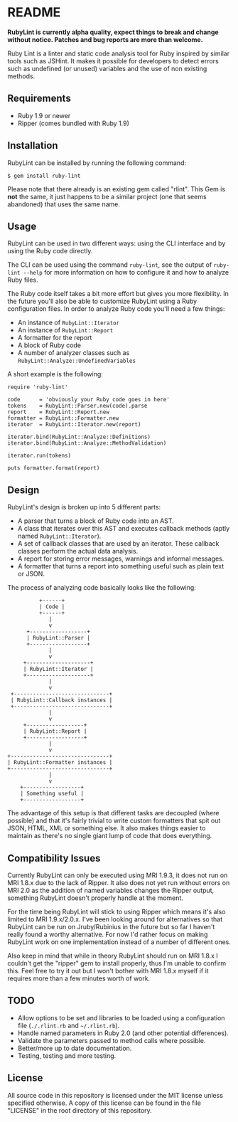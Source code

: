 # README

**RubyLint is currently alpha quality, expect things to break and change without
notice. Patches and bug reports are more than welcome.**

Ruby Lint is a linter and static code analysis tool for Ruby inspired by
similar tools such as JSHint. It makes it possible for developers to detect
errors such as undefined (or unused) variables and the use of non existing
methods.

## Requirements

* Ruby 1.9 or newer
* Ripper (comes bundled with Ruby 1.9)

## Installation

RubyLint can be installed by running the following command:

    $ gem install ruby-lint

Please note that there already is an existing gem called "rlint". This Gem is
**not** the same, it just happens to be a similar project (one that seems
abandoned) that uses the same name.

## Usage

RubyLint can be used in two different ways: using the CLI interface and by using
the Ruby code directly.

The CLI can be used using the command `ruby-lint`, see the output of `ruby-lint
--help` for more information on how to configure it and how to analyze Ruby
files.

The Ruby code itself takes a bit more effort but gives you more flexibility. In
the future you'll also be able to customize RubyLint using a Ruby configuration
files. In order to analyze Ruby code you'll need a few things:

* An instance of `RubyLint::Iterator`
* An instance of `RubyLint::Report`
* A formatter for the report
* A block of Ruby code
* A number of analyzer classes such as `RubyLint::Analyze::UndefinedVariables`

A short example is the following:

    require 'ruby-lint'

    code      = 'obviously your Ruby code goes in here'
    tokens    = RubyLint::Parser.new(code).parse
    report    = RubyLint::Report.new
    formatter = RubyLint::Formatter.new
    iterator  = RubyLint::Iterator.new(report)

    iterator.bind(RubyLint::Analyze::Definitions)
    iterator.bind(RubyLint::Analyze::MethodValidation)

    iterator.run(tokens)

    puts formatter.format(report)

## Design

RubyLint's design is broken up into 5 different parts:

* A parser that turns a block of Ruby code into an AST.
* A class that iterates over this AST and executes callback methods (aptly
  named `RubyLint::Iterator`).
* A set of callback classes that are used by an iterator. These callback
  classes perform the actual data analysis.
* A report for storing error messages, warnings and informal messages.
* A formatter that turns a report into something useful such as plain text or
  JSON.

The process of analyzing code basically looks like the following:

              +------+
              | Code |
              +------+
                 |
                 v
          +------------------+
          | RubyLint::Parser |
          +------------------+
                 |
                 v
         +--------------------+
         | RubyLint::Iterator |
         +--------------------+
                 |
                 v
     +------------------------------+
     | RubyLint::Callback instances |
     +------------------------------+
                 |
                 v
         +------------------+
         | RubyLint::Report |
         +------------------+
                 |
                 v
    +-------------------------------+
    | RubyLint::Formatter instances |
    +-------------------------------+
                 |
                 v
        +------------------+
        | Something useful |
        +------------------+

The advantage of this setup is that different tasks are decoupled (where
possible) and that it's fairly trivial to write custom formatters that spit out
JSON, HTML, XML or something else. It also makes things easier to maintain as
there's no single giant lump of code that does everything.

## Compatibility Issues

Currently RubyLint can only be executed using MRI 1.9.3, it does not run on MRI
1.8.x due to the lack of Ripper. It also does not yet run without errors on
MRI 2.0 as the addition of named variables changes the Ripper output, something
RubyLint doesn't properly handle at the moment.

For the time being RubyLint will stick to using Ripper which means it's also
limited to MRI 1.9.x/2.0.x. I've been looking around for alternatives so that
RubyLint can be run on Jruby/Rubinius in the future but so far I haven't really
found a worthy alternative. For now I'd rather focus on making RubyLint work on
one implementation instead of a number of different ones.

Also keep in mind that while in theory RubyLint should run on MRI 1.8.x I couldn't
get the "ripper" gem to install properly, thus I'm unable to confirm this. Feel
free to try it out but I won't bother with MRI 1.8.x myself if it requires more
than a few minutes worth of work.

## TODO

* Allow options to be set and libraries to be loaded using a configuration
  file (`./.rlint.rb` and `~/.rlint.rb`).
* Handle named parameters in Ruby 2.0 (and other potential differences).
* Validate the parameters passed to method calls where possible.
* Better/more up to date documentation.
* Testing, testing and more testing.

## License

All source code in this repository is licensed under the MIT license unless
specified otherwise. A copy of this license can be found in the file "LICENSE"
in the root directory of this repository.
